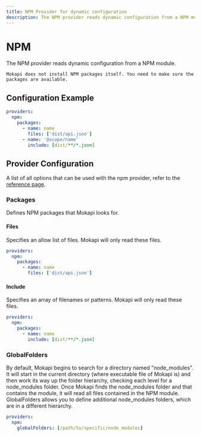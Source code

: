 ```yaml
---
title: NPM Provider for dynamic configuration
description: The NPM provider reads dynamic configuration from a NPM module
---
```

# NPM

The NPM provider reads dynamic configuration from a NPM module.

``` box=warning noTitle
Mokapi does not install NPM packages itself. You need to make sure the packages are available.
```

## Configuration Example

```yaml tab=File (YAML)
providers:
  npm:
    packages:
      - name: name
        files: ['dist/api.json']
      - name: '@scope/name'
        include: [dist/**/*.json]
```

## Provider Configuration
A list of all options that can be used with the npm provider, refer to
the [reference page](/docs/configuration/reference.md).

### Packages
Defines NPM packages that Mokapi looks for.

#### Files
Specifies an allow list of files. Mokapi will only read these files.

```yaml tab=File (YAML)
providers:
  npm:
    packages:
      - name: name
        files: ['dist/api.json']
```

#### Include
Specifies an array of filenames or patterns. Mokapi will only read these files.

```yaml tab=File (YAML)
providers:
  npm:
    packages:
      - name: name
        include: [dist/**/*.json]
```

### GlobalFolders
By default, Mokapi begins to search for a directory named "node_modules".
It will start in the current directory (where executable file of Mokapi is)
and then work its way up the folder hierarchy, checking each level for a node_modules folder.
Once Mokapi finds the node_modules folder and that contains the module, it will read all files
contained in the NPM module. GlobalFolders allows you to define additional node_modules folders,
which are in a different hierarchy.

```yaml tab=File (YAML)
providers:
  npm:
    globalFolders: [/path/to/specific/node_modules]
```